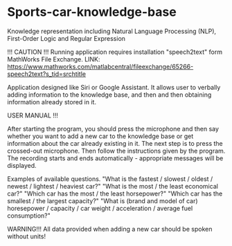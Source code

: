 # Sports-car-knowledge-base
Knowledge representation including Natural Language Processing (NLP), First-Order Logic and Regular Expression

!!! CAUTION !!!
Running application requires installation "speech2text" form MathWorks File Exchange. LINK: https://www.mathworks.com/matlabcentral/fileexchange/65266-speech2text?s_tid=srchtitle

Application designed like Siri or Google Assistant. It allows user to verbally adding information to the knowledge base, and then and then obtaining information already stored in it.

USER MANUAL !!!

After starting the program, you should press the microphone and then say whether you want to add a new car to 
the knowledge base or get information about the car already existing in it. The next step is to press the crossed-out 
microphone. Then follow the instructions given by the program. The recording starts and ends automatically - 
appropriate messages will be displayed.

Examples of available questions.
"What is the fastest / slowest / oldest / newest / lightest / heaviest car?"
"What is the most / the least economical car?"
"Which car has the most / the least horsepower?"
"Which car has the smallest / the largest capacity?"
"What is (brand and model of car) horesepower / capacity / car weight / acceleration / average fuel consumption?"

WARNING!!!
All data provided when adding a new car should be spoken without units!
